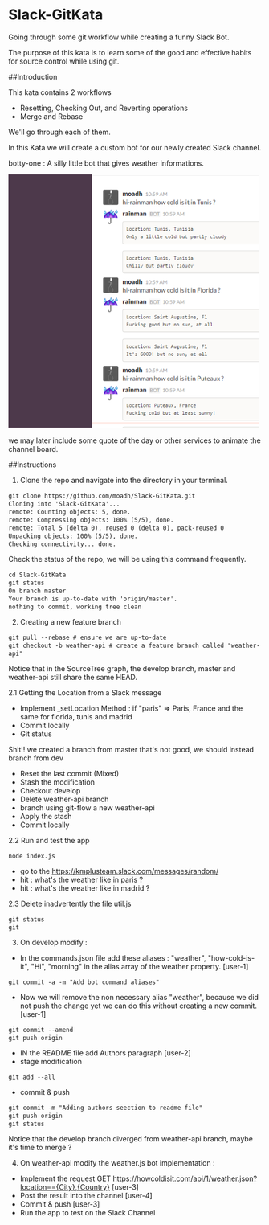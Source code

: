 # Slack-GitKata
Going through some git workflow while creating a funny Slack Bot.

The purpose of this kata is to learn some of the good and effective habits for source control while using git. 

##Introduction

This kata contains 2 workflows 

* Resetting, Checking Out, and Reverting operations
* Merge and Rebase

We'll go through each of them.

In this Kata we will create a custom bot for our newly created Slack channel.

botty-one : A silly little bot that gives weather informations.

<img src = "https://raw.githubusercontent.com/moadh/bottyslack/master/Capture.PNG" width = 500>


we may later include some quote of the day or other services to animate the channel board.



##Instructions

1. Clone the repo and navigate into the directory in your terminal.
```
git clone https://github.com/moadh/Slack-GitKata.git
Cloning into 'Slack-GitKata'...
remote: Counting objects: 5, done.
remote: Compressing objects: 100% (5/5), done.
remote: Total 5 (delta 0), reused 0 (delta 0), pack-reused 0
Unpacking objects: 100% (5/5), done.
Checking connectivity... done.
```
Check the status of the repo, we will be using this command frequently.
```
cd Slack-GitKata
git status
On branch master
Your branch is up-to-date with 'origin/master'.
nothing to commit, working tree clean
``` 

2. Creating a new feature branch 
```
git pull --rebase # ensure we are up-to-date
git checkout -b weather-api # create a feature branch called "weather-api"
```

Notice that in the SourceTree graph, the develop branch, master and weather-api still share the same HEAD.

2.1 Getting the Location from a Slack message
* Implement _setLocation Method : if "paris" => Paris, France and the same for florida, tunis and madrid
* Commit locally
* Git status

Shit!! we created a branch from master that's not good, we should instead branch from dev


* Reset the last commit (Mixed)
* Stash the modification
* Checkout develop
* Delete weather-api branch
* branch using git-flow a new weather-api
* Apply the stash
* Commit locally

2.2 Run and test the app
```
node index.js
```
* go to the https://kmplusteam.slack.com/messages/random/
* hit : what's the weather like in paris ?
* hit : what's the weather like in madrid ?


2.3 Delete inadvertently the file util.js
```
git status
git 
```

3. On develop modify :

* In the commands.json file add these aliases : "weather", "how-cold-is-it", "Hi", "morning" in the alias array 
of the weather property. [user-1]
```
git commit -a -m "Add bot command aliases"
```
* Now we will remove the non necessary alias "weather", because we did not push the change yet we can do this without creating a new commit. [user-1]
```
git commit --amend
git push origin
```
* IN the README file add Authors paragraph [user-2]
* stage modification
```
git add --all
```
* commit & push
```
git commit -m "Adding authors seection to readme file"
git push origin
git status
```

Notice that the develop branch diverged from weather-api branch, maybe it's time to merge ?

4. On weather-api modify the weather.js bot implementation : 
* Implement the request GET https://howcoldisit.com/api/1/weather.json?location=={City},{Country} [user-3]
* Post the result into the channel [user-4]
* Commit & push [user-3]
* Run the app to test on the Slack Channel



